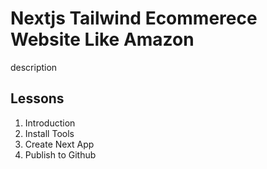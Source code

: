 # Nextjs Tailwind Ecommerece Website Like Amazon

description

## Lessons

1. Introduction
2. Install Tools
3. Create Next App
4. Publish to Github
